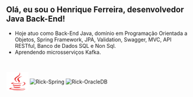 ## Olá, eu sou o Henrique Ferreira, desenvolvedor Java Back-End!

-  Hoje atuo como Back-End Java, domínio em Programação Orientada a Objetos, Spring Framework, JPA, Validation, Swagger, MVC, API RESTful, Banco de Dados SQL e Non Sql.
-  Aprendendo microsserviços Kafka.
##

<div style="display: inline_block"><br>
  <img align="center" alt="Rick-Java" height="50" width="60" src="https://raw.githubusercontent.com/devicons/devicon/master/icons/java/java-plain.svg">
  <img align="center" alt="Rick-Spring" height="50" width="60" src="https://cdn.jsdelivr.net/gh/devicons/devicon@latest/icons/spring/spring-original.svg">
  <img align="center" alt="Rick-OracleDB" height="50" width="60" src="https://cdn.jsdelivr.net/gh/devicons/devicon@latest/icons/oracle/oracle-original.svg">

</div>
  
